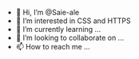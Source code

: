 - 👋 Hi, I’m @Saie-ale
- 👀 I’m interested in CSS and HTTPS
- 🌱 I’m currently learning ...
- 💞️ I’m looking to collaborate on ...
- 📫 How to reach me ...

<!---
Saie-ale/Saie-ale is a ✨ special ✨ repository because its `README.md` (this file) appears on your GitHub profile.
You can click the Preview link to take a look at your changes.
--->
